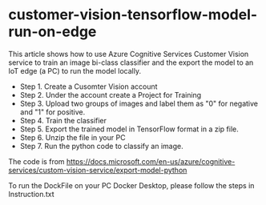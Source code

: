 # customer-vision-tensorflow-model-run-on-edge
This article shows how to use Azure Cognitive Services Customer Vision service to train an image bi-class classifier and the export the model to an IoT edge (a PC) to run the model locally.

- Step 1. Create a Cusomter Vision account
- Step 2. Under the account create a Project for Training
- Step 3. Upload two groups of images and label them as "0" for negative and "1" for positive.
- Step 4. Train the classifier
- Step 5. Export the trained model in TensorFlow format in a zip file.
- Step 6. Unzip the file in your PC
- Step 7. Run the python code to classify an image.

The code is from https://docs.microsoft.com/en-us/azure/cognitive-services/custom-vision-service/export-model-python

To run the DockFile on your PC Docker Desktop, please follow the steps in Instruction.txt

